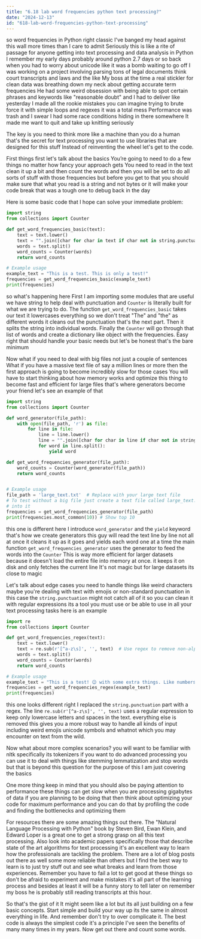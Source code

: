 ```yaml
---
title: "6.18 lab word frequencies python text processing?"
date: "2024-12-13"
id: "618-lab-word-frequencies-python-text-processing"
---
```


 so word frequencies in Python right classic I've banged my head against this wall more times than I care to admit Seriously this is like a rite of passage for anyone getting into text processing and data analysis in Python I remember my early days probably around python 2.7 days or so back when you had to worry about unicode like it was a bomb waiting to go off I was working on a project involving parsing tons of legal documents think court transcripts and laws and the like My boss at the time a real stickler for clean data was breathing down my neck about getting accurate term frequencies He had some weird obsession with being able to spot certain phrases and keywords like "reasonable doubt" and I had to deliver like yesterday I made all the rookie mistakes you can imagine trying to brute force it with simple loops and regexes it was a total mess Performance was trash and I swear I had some race conditions hiding in there somewhere It made me want to quit and take up knitting seriously

The key is you need to think more like a machine than you do a human that's the secret for text processing you want to use libraries that are designed for this stuff Instead of reinventing the wheel let's get to the code.

First things first let's talk about the basics You’re going to need to do a few things no matter how fancy your approach gets You need to read in the text clean it up a bit and then count the words and then you will be set to do all sorts of stuff with those frequencies but before you get to that you should make sure that what you read is a string and not bytes or it will make your code break that was a tough one to debug back in the day

Here is some basic code that I hope can solve your immediate problem:

```python
import string
from collections import Counter

def get_word_frequencies_basic(text):
    text = text.lower()
    text = "".join([char for char in text if char not in string.punctuation])
    words = text.split()
    word_counts = Counter(words)
    return word_counts

# Example usage
example_text = "This is a test. This is only a test!"
frequencies = get_word_frequencies_basic(example_text)
print(frequencies)
```

 so what's happening here First I am importing some modules that are useful we have string to help deal with punctuation and `Counter` is literally built for what we are trying to do. The function `get_word_frequencies_basic` takes our text it lowercases everything so we don't treat "The" and "the" as different words it cleans out the punctuation that's the next part. Then it splits the string into individual words. Finally the `Counter` will go through that list of words and create a dictionary like object with the frequencies. Easy right that should handle your basic needs but let's be honest that's the bare minimum

Now what if you need to deal with big files not just a couple of sentences What if you have a massive text file of say a million lines or more then the first approach is going to become incredibly slow for those cases You will have to start thinking about how memory works and optimize this thing to become fast and efficient for large files that's where generators become your friend let's see an example of that

```python
import string
from collections import Counter

def word_generator(file_path):
    with open(file_path, 'r') as file:
        for line in file:
            line = line.lower()
            line = "".join([char for char in line if char not in string.punctuation])
            for word in line.split():
                yield word

def get_word_frequencies_generator(file_path):
    word_counts = Counter(word_generator(file_path))
    return word_counts


# Example usage
file_path = 'large_text.txt'  # Replace with your large text file
# To test without a big file just create a text file called large_text.txt and write some text
# into it
frequencies = get_word_frequencies_generator(file_path)
print(frequencies.most_common(10)) # Show top 10
```

 this one is different here I introduce `word_generator` and the `yield` keyword that's how we create generators this guy will read the text line by line not all at once it cleans it up as it goes and yields each word one at a time the main function `get_word_frequencies_generator` uses the generator to feed the words into the `Counter` This is way more efficient for larger datasets because it doesn't load the entire file into memory at once. it keeps it on disk and only fetches the current line It's not magic but for large datasets its close to magic

Let's talk about edge cases you need to handle things like weird characters maybe you're dealing with text with emojis or non-standard punctuation in this case the `string.punctuation` might not catch all of it so you can clean it with regular expressions its a tool you must use or be able to use in all your text processing tasks here is an example

```python
import re
from collections import Counter

def get_word_frequencies_regex(text):
    text = text.lower()
    text = re.sub(r'[^a-z\s]', '', text)  # Use regex to remove non-alphanumeric characters
    words = text.split()
    word_counts = Counter(words)
    return word_counts

# Example usage
example_text = "This is a test! 😉 with some extra things. Like numbers 123."
frequencies = get_word_frequencies_regex(example_text)
print(frequencies)
```

this one looks different right I replaced the `string.punctuation` part with a regex. The line `re.sub(r'[^a-z\s]', '', text)` uses a regular expression to keep only lowercase letters and spaces in the text. everything else is removed this gives you a more robust way to handle all kinds of input including weird emojis unicode symbols and whatnot which you may encounter on text from the wild.

Now what about more complex scenarios? you will want to be familiar with nltk specifically its tokenizers if you want to do advanced processing you can use it to deal with things like stemming lemmatization and stop words but that is beyond this question for the purpose of this I am just covering the basics

One more thing keep in mind that you should also be paying attention to performance these things can get slow when you are processing gigabytes of data if you are planning to be doing that then think about optimizing your code for maximum performance and you can do that by profiling the code and finding the bottlenecks and optimizing them

For resources there are some amazing things out there. The "Natural Language Processing with Python" book by Steven Bird, Ewan Klein, and Edward Loper is a great one to get a strong grasp on all this text processing. Also look into academic papers specifically those that describe state of the art algorithms for text processing it's an excellent way to learn how the professionals are tackling the problem. There are a lot of blog posts out there as well some more reliable than others but I find the best way to learn is to just try stuff out and see what breaks and learn from those experiences. Remember you have to fail a lot to get good at these things so don't be afraid to experiment and make mistakes it's all part of the learning process and besides at least it will be a funny story to tell later on remember my boss he is probably still reading transcripts at this hour.

So that's the gist of it It might seem like a lot but its all just building on a few basic concepts. Start simple and build your way up its the same in almost everything in life. And remember don't try to over complicate it. The best code is always the simplest code it's a principle I've seen the benefits of many many times in my years. Now get out there and count some words.
